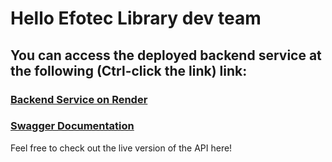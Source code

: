 # Hello Efotec Library dev team

## You can access the deployed backend service at the following (Ctrl-click the link) link:

### [Backend Service on Render](https://lib-backend-j3x3.onrender.com)
### [Swagger Documentation](https://lib-backend-j3x3.onrender.com/api-docs)

Feel free to check out the live version of the API here!
